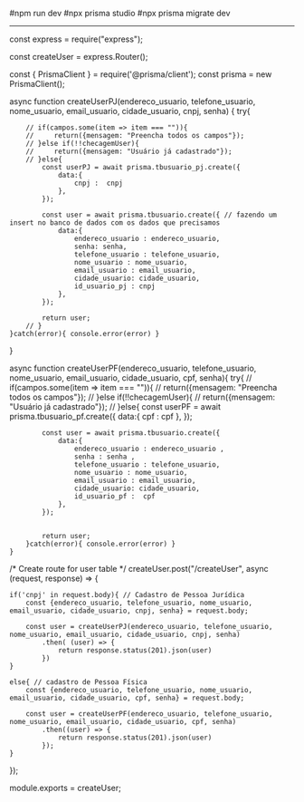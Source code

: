 #npm run dev
#npx prisma studio
#npx prisma migrate dev


---------------------------

const express = require("express");

const createUser = express.Router();

const { PrismaClient } = require('@prisma/client');
const prisma = new PrismaClient();

async function createUserPJ(endereco_usuario, telefone_usuario, nome_usuario, email_usuario, cidade_usuario, cnpj, senha) {
    try{ 

        // if(campos.some(item => item === "")){
        //     return({mensagem: "Preencha todos os campos"});
        // }else if(!!checagemUser){
        //     return({mensagem: "Usuário já cadastrado"});
        // }else{
            const userPJ = await prisma.tbusuario_pj.create({
                data:{
                    cnpj :  cnpj
                },
            });

            const user = await prisma.tbusuario.create({ // fazendo um insert no banco de dados com os dados que precisamos
                data:{
                    endereco_usuario : endereco_usuario,
                    senha: senha,
                    telefone_usuario : telefone_usuario,
                    nome_usuario : nome_usuario, 
                    email_usuario : email_usuario,
                    cidade_usuario: cidade_usuario,
                    id_usuario_pj : cnpj
                },
            });

            return user;
        // }
    }catch(error){ console.error(error) }
}

async function createUserPF(endereco_usuario, telefone_usuario, nome_usuario, email_usuario, cidade_usuario, cpf, senha){
    try{
        // if(campos.some(item => item === "")){
        //     return({mensagem: "Preencha todos os campos"});
        // }else if(!!checagemUser){
        //     return({mensagem: "Usuário já cadastrado"});
        // }else{
            const userPF = await prisma.tbusuario_pf.create({
                data:{
                    cpf :  cpf
                },
            });

            const user = await prisma.tbusuario.create({
                data:{
                    endereco_usuario : endereco_usuario ,
                    senha : senha ,
                    telefone_usuario : telefone_usuario,
                    nome_usuario : nome_usuario,
                    email_usuario : email_usuario,
                    cidade_usuario: cidade_usuario,
                    id_usuario_pf :  cpf
                },
            });

            
            return user;
        }catch(error){ console.error(error) }
    }

/*
    Create route for user table
*/
createUser.post("/createUser", async (request, response) => {

    if('cnpj' in request.body){ // Cadastro de Pessoa Jurídica
        const {endereco_usuario, telefone_usuario, nome_usuario, email_usuario, cidade_usuario, cnpj, senha} = request.body; 
        
        const user = createUserPJ(endereco_usuario, telefone_usuario, nome_usuario, email_usuario, cidade_usuario, cnpj, senha)
            .then( (user) => {
                return response.status(201).json(user)
            })
    }
    
    else{ // cadastro de Pessoa Física
        const {endereco_usuario, telefone_usuario, nome_usuario, email_usuario, cidade_usuario, cpf, senha} = request.body; 

        const user = createUserPF(endereco_usuario, telefone_usuario, nome_usuario, email_usuario, cidade_usuario, cpf, senha)
            .then((user) => {
                return response.status(201).json(user)
            });
    }
});

module.exports = createUser;